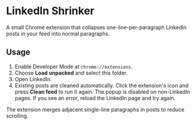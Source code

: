 # LinkedIn Shrinker

A small Chrome extension that collapses one-line-per-paragraph LinkedIn posts in your feed into normal paragraphs.

## Usage

1. Enable Developer Mode at `chrome://extensions`.
2. Choose **Load unpacked** and select this folder.
3. Open LinkedIn.
4. Existing posts are cleaned automatically. Click the extension's icon and press **Clean feed** to run it again.
   The popup is disabled on non-LinkedIn pages. If you see an error, reload the LinkedIn page and try again.

The extension merges adjacent single-line paragraphs in posts to reduce scrolling.
